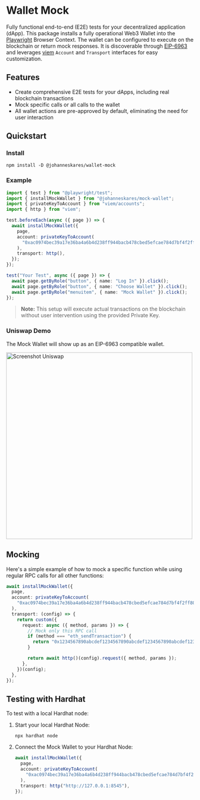 # Wallet Mock
Fully functional end-to-end (E2E) tests for your decentralized application (dApp). This package installs a fully operational Web3 Wallet into the [Playwright](https://github.com/microsoft/playwright) Browser Context. The wallet can be configured to execute on the blockchain or return mock responses. It is discoverable through [EIP-6963](https://eips.ethereum.org/EIPS/eip-6963) and leverages [viem](https://github.com/wevm/viem) `Account` and `Transport` interfaces for easy customization.

## Features
- Create comprehensive E2E tests for your dApps, including real blockchain transactions
- Mock specific calls or all calls to the wallet
- All wallet actions are pre-approved by default, eliminating the need for user interaction

## Quickstart
### Install
```shell
npm install -D @johanneskares/wallet-mock
```
### Example
```ts
import { test } from "@playwright/test";
import { installMockWallet } from "@johanneskares/mock-wallet";
import { privateKeyToAccount } from "viem/accounts";
import { http } from "viem";

test.beforeEach(async ({ page }) => {
  await installMockWallet({
    page,
    account: privateKeyToAccount(
      "0xac0974bec39a17e36ba4a6b4d238ff944bacb478cbed5efcae784d7bf4f2ff80",
    ),
    transport: http(),
  });
});

test("Your Test", async ({ page }) => {
  await page.getByRole("button", { name: "Log In" }).click();
  await page.getByRole("button", { name: "Choose Wallet" }).click();
  await page.getByRole("menuitem", { name: "Mock Wallet" }).click();
});
```
> **Note:** This setup will execute actual transactions on the blockchain without user intervention using the provided Private Key.

### Uniswap Demo
The Mock Wallet will show up as an EIP-6963 compatible wallet.

<img width="500" alt="Screenshot Uniswap" src="https://github.com/johanneskares/wallet-mock/assets/1416628/b3d31df0-6273-42da-b00f-63bc8294a592">

## Mocking
Here's a simple example of how to mock a specific function while using regular RPC calls for all other functions:

```ts
await installMockWallet({
  page,
  account: privateKeyToAccount(
    "0xac0974bec39a17e36ba4a6b4d238ff944bacb478cbed5efcae784d7bf4f2ff80",
  ),
  transport: (config) => {
    return custom({
      request: async ({ method, params }) => {
        // Mock only this RPC call
        if (method === "eth_sendTransaction") {
          return "0x1234567890abcdef1234567890abcdef1234567890abcdef1234567890abcdef";
        }

        return await http()(config).request({ method, params });
      },
    })(config);
  },
});
```

## Testing with Hardhat
To test with a local Hardhat node:

1. Start your local Hardhat Node:
   ```shell
   npx hardhat node
   ```

2. Connect the Mock Wallet to your Hardhat Node:
   ```ts
   await installMockWallet({
     page,
     account: privateKeyToAccount(
       "0xac0974bec39a17e36ba4a6b4d238ff944bacb478cbed5efcae784d7bf4f2ff80",
     ),
     transport: http("http://127.0.0.1:8545"),
   });
   ```
